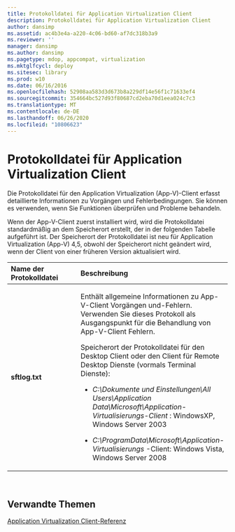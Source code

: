 ```yaml
---
title: Protokolldatei für Application Virtualization Client
description: Protokolldatei für Application Virtualization Client
author: dansimp
ms.assetid: ac4b3e4a-a220-4c06-bd60-af7dc318b3a9
ms.reviewer: ''
manager: dansimp
ms.author: dansimp
ms.pagetype: mdop, appcompat, virtualization
ms.mktglfcycl: deploy
ms.sitesec: library
ms.prod: w10
ms.date: 06/16/2016
ms.openlocfilehash: 52908aa583d3d673b8a229df14e56f1c71633ef4
ms.sourcegitcommit: 354664bc527d93f80687cd2eba70d1eea024c7c3
ms.translationtype: MT
ms.contentlocale: de-DE
ms.lasthandoff: 06/26/2020
ms.locfileid: "10806623"
---
```

# Protokolldatei für Application Virtualization Client


Die Protokolldatei für den Application Virtualization (App-V)-Client erfasst detaillierte Informationen zu Vorgängen und Fehlerbedingungen. Sie können es verwenden, wenn Sie Funktionen überprüfen und Probleme behandeln.

Wenn der App-V-Client zuerst installiert wird, wird die Protokolldatei standardmäßig an dem Speicherort erstellt, der in der folgenden Tabelle aufgeführt ist. Der Speicherort der Protokolldatei ist neu für Application Virtualization (App-V) 4,5, obwohl der Speicherort nicht geändert wird, wenn der Client von einer früheren Version aktualisiert wird.

<table>
<colgroup>
<col width="50%" />
<col width="50%" />
</colgroup>
<thead>
<tr class="header">
<th align="left">Name der Protokolldatei</th>
<th align="left">Beschreibung</th>
</tr>
</thead>
<tbody>
<tr class="odd">
<td align="left"><p><strong>sftlog.txt</strong></p></td>
<td align="left"><p>Enthält allgemeine Informationen zu App-V-Client Vorgängen und-Fehlern. Verwenden Sie dieses Protokoll als Ausgangspunkt für die Behandlung von App-V-Client Fehlern.</p>
<p>Speicherort der Protokolldatei für den Desktop Client oder den Client für Remote Desktop Dienste (vormals Terminal Dienste):</p>
<ul>
<li><p><em>C:\Dokumente und Einstellungen\All Users\Application Data\Microsoft\Application-Virtualisierungs-Client </em> : WindowsXP, Windows Server 2003</p></li>
<li><p><em>C:\ProgramData\Microsoft\Application-Virtualisierungs </em> -Client: Windows Vista, Windows Server 2008</p></li>
</ul></td>
</tr>
</tbody>
</table>

 

## Verwandte Themen


[Application Virtualization Client-Referenz](application-virtualization-client-reference.md)

 

 





